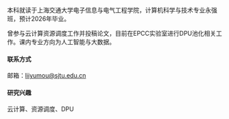 本科就读于上海交通大学电子信息与电气工程学院，计算机科学与技术专业永强班，预计2026年毕业。

曾参与云计算资源调度工作并投稿论文，目前在EPCC实验室进行DPU池化相关工作。课内专业方向为人工智能与大数据。

#### 联系方式
邮箱：<span>liiyumou@sjtu.edu.cn</span>

#### 研究兴趣
云计算、资源调度、DPU


